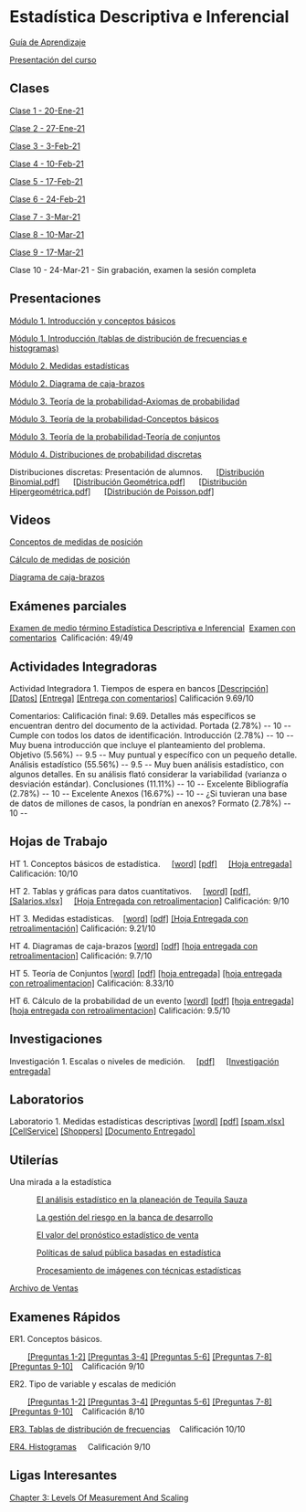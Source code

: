 
# Estadística Descriptiva e Inferencial
[Guía de Aprendizaje](https://github.com/mosesmarin/Maestria-Ciencia-de-datos-e-inteligencia-de-negocios/blob/master/Estadistica-Descriptiva-e-Inferencial/archivos/GA_MAT550-D_02.pdf)

[Presentación del curso](https://github.com/mosesmarin/Maestria-Ciencia-de-datos-e-inteligencia-de-negocios/blob/master/Estadistica-Descriptiva-e-Inferencial/archivos/MAT550-D_02%20Presentacio%CC%81n%20del%20curso.pdf)

## Clases
[Clase 1 - 20-Ene-21](https://youtu.be/EUn2lUfmDRI)

[Clase 2 - 27-Ene-21](https://youtu.be/IBGZXuG17Gs)

[Clase 3 - 3-Feb-21](https://youtu.be/GwMd6qfOutg)

[Clase 4 - 10-Feb-21](https://youtu.be/xAm0FRsxRjQ)

[Clase 5 - 17-Feb-21](https://youtu.be/ro_5HWVnfHY)

[Clase 6 - 24-Feb-21](https://youtu.be/_qLwHnp9B-o)

[Clase 7 - 3-Mar-21](https://youtu.be/88SOBAGZW7Q)

[Clase 8 - 10-Mar-21](https://youtu.be/YsTnLOLJlAY)

[Clase 9 - 17-Mar-21](https://youtu.be/K0fYEDH2mDE)

Clase 10 - 24-Mar-21 - Sin grabación, examen la sesión completa


## Presentaciones
[Módulo 1. Introducción y conceptos básicos](https://github.com/mosesmarin/Maestria-Ciencia-de-datos-e-inteligencia-de-negocios/blob/master/Estadistica-Descriptiva-e-Inferencial/presentaciones/Mo%CC%81dulo%201.%20Introduccio%CC%81n%20(conceptos%20ba%CC%81sicos).pdf)

[Módulo 1. Introducción (tablas de distribución de frecuencias e histogramas)](https://github.com/mosesmarin/Maestria-Ciencia-de-datos-e-inteligencia-de-negocios/blob/master/Estadistica-Descriptiva-e-Inferencial/presentaciones/Mo%CC%81dulo%201.%20Introduccio%CC%81n%20(tablas%20de%20distribucio%CC%81n%20de%20frecuencias%20e%20histogramas).pptx.pdf)

[Módulo 2. Medidas estadísticas](https://github.com/mosesmarin/Maestria-Ciencia-de-datos-e-inteligencia-de-negocios/blob/master/Estadistica-Descriptiva-e-Inferencial/presentaciones/Mo%CC%81dulo%202.%20Medidas%20estadi%CC%81sticas.pdf)

[Módulo 2. Diagrama de caja-brazos](https://github.com/mosesmarin/Maestria-Ciencia-de-datos-e-inteligencia-de-negocios/blob/master/Estadistica-Descriptiva-e-Inferencial/archivos/M%C3%B3dulo%202.%20Diagrama%20de%20caja-brazos.pdf)

[Módulo 3. Teoría de la probabilidad-Axiomas de probabilidad](https://github.com/mosesmarin/Maestria-Ciencia-de-datos-e-inteligencia-de-negocios/blob/master/Estadistica-Descriptiva-e-Inferencial/presentaciones/Mo%CC%81dulo%203.%20Teori%CC%81a%20de%20la%20probabilidad-Axiomas%20de%20probabilidad.pdf)

[Módulo 3. Teoría de la probabilidad-Conceptos básicos](https://github.com/mosesmarin/Maestria-Ciencia-de-datos-e-inteligencia-de-negocios/blob/master/Estadistica-Descriptiva-e-Inferencial/presentaciones/Mo%CC%81dulo%203.%20Teori%CC%81a%20de%20la%20probabilidad-Conceptos%20ba%CC%81sicos.pdf)

[Módulo 3. Teoría de la probabilidad-Teoría de conjuntos](https://github.com/mosesmarin/Maestria-Ciencia-de-datos-e-inteligencia-de-negocios/blob/master/Estadistica-Descriptiva-e-Inferencial/presentaciones/Mo%CC%81dulo%203.%20Teori%CC%81a%20de%20la%20probabilidad-Teori%CC%81a%20de%20conjuntos%20(1).pdf)

[Módulo 4. Distribuciones de probabilidad discretas](https://github.com/mosesmarin/Maestria-Ciencia-de-datos-e-inteligencia-de-negocios/blob/master/Estadistica-Descriptiva-e-Inferencial/Mo%CC%81dulo%204.%20Distribuciones%20de%20probabilidad%20discretas.pdf)

Distribuciones discretas: Presentación de alumnos. &nbsp;&nbsp;&nbsp;&nbsp;  [[Distribución Binomial.pdf]](https://github.com/mosesmarin/Maestria-Ciencia-de-datos-e-inteligencia-de-negocios/blob/master/Estadistica-Descriptiva-e-Inferencial/Distribucio%CC%81n%20Binomial.pdf) &nbsp;&nbsp;&nbsp;&nbsp; [[Distribución Geométrica.pdf]](https://github.com/mosesmarin/Maestria-Ciencia-de-datos-e-inteligencia-de-negocios/blob/master/Estadistica-Descriptiva-e-Inferencial/Distribucio%CC%81n%20Geome%CC%81trica.pdf) &nbsp;&nbsp;&nbsp;&nbsp; [[Distribución Hipergeométrica.pdf]](https://github.com/mosesmarin/Maestria-Ciencia-de-datos-e-inteligencia-de-negocios/blob/master/Estadistica-Descriptiva-e-Inferencial/Distribucio%CC%81n%20Hipergeome%CC%81trica.pdf) &nbsp;&nbsp;&nbsp;&nbsp; [[Distribución de Poisson.pdf]](https://github.com/mosesmarin/Maestria-Ciencia-de-datos-e-inteligencia-de-negocios/blob/master/Estadistica-Descriptiva-e-Inferencial/Distribucio%CC%81n%20de%20Poisson.pdf) 

## Videos
[Conceptos de medidas de posición](https://youtu.be/DXvI992kSxo)

[Cálculo de medidas de posición](https://youtu.be/R0NgnTprYDY)

[Diagrama de caja-brazos](https://youtu.be/1Qdigak2usU)


## Exámenes parciales

[Examen de medio término Estadística Descriptiva e Inferencial](https://github.com/mosesmarin/Maestria-Ciencia-de-datos-e-inteligencia-de-negocios/blob/master/Estadistica-Descriptiva-e-Inferencial/Examen%20de%20medio%20te%CC%81rmino%20Estadi%CC%81stica%20Descriptiva%20e%20Inferencial.docx.pdf)&nbsp;&nbsp;[Examen con comentarios](https://github.com/mosesmarin/Maestria-Ciencia-de-datos-e-inteligencia-de-negocios/blob/master/Estadistica-Descriptiva-e-Inferencial/archivos/Examen%20de%20medio%20te%CC%81rmino%20Estadi%CC%81stica%20Descriptiva%20e%20Inferencial_con_comentarios\).pdf)&nbsp;&nbsp;Calificación: 49/49


## Actividades Integradoras

Actividad Integradora 1. Tiempos de espera en bancos [[Descripción]](https://github.com/mosesmarin/Maestria-Ciencia-de-datos-e-inteligencia-de-negocios/blob/master/Estadistica-Descriptiva-e-Inferencial/archivos/Actividad%20Integradora%201.%20Tiempos%20de%20espera%20en%20bancos.pdf) [[Datos]](https://github.com/mosesmarin/Maestria-Ciencia-de-datos-e-inteligencia-de-negocios/blob/master/Estadistica-Descriptiva-e-Inferencial/archivos/Datos.%20Tiempos%20de%20espera%20en%20bancos.xlsx) [[Entrega]](https://github.com/mosesmarin/Maestria-Ciencia-de-datos-e-inteligencia-de-negocios/blob/master/Estadistica-Descriptiva-e-Inferencial/archivos/AI1_Moises_Edgar.pdf) [[Entrega con comentarios]](https://github.com/mosesmarin/Maestria-Ciencia-de-datos-e-inteligencia-de-negocios/blob/master/Estadistica-Descriptiva-e-Inferencial/archivos/AI1_Moises_Edgar_con_comentarios.pdf) Calificación 9.69/10

Comentarios: 
Calificación final: 9.69.
Detalles más específicos se encuentran dentro del documento de la actividad.
Portada (2.78%) -- 10 -- Cumple con todos los datos de identificación.
Introducción (2.78%) -- 10 -- Muy buena introducción que incluye el planteamiento del problema.
Objetivo (5.56%) -- 9.5 -- Muy puntual y específico con un pequeño detalle.
Análisis estadístico (55.56%) -- 9.5 -- Muy buen análisis estadístico, con algunos detalles. En su análisis flató considerar la variabilidad (varianza o desviación estándar).
Conclusiones (11.11%) -- 10 -- Excelente
Bibliografía (2.78%) -- 10 -- Excelente
Anexos (16.67%) -- 10 -- ¿Si tuvieran una base de datos de millones de casos, la pondrían en anexos?
Formato (2.78%) -- 10 --


## Hojas de Trabajo

HT 1. Conceptos básicos de estadística. &nbsp;&nbsp;&nbsp;&nbsp;[[word]](https://github.com/mosesmarin/Maestria-Ciencia-de-datos-e-inteligencia-de-negocios/blob/master/Estadistica-Descriptiva-e-Inferencial/archivos/HT%201.%20Conceptos%20b%C3%A1sicos%20de%20estad%C3%ADstica.docx) [[pdf]](https://github.com/mosesmarin/Maestria-Ciencia-de-datos-e-inteligencia-de-negocios/blob/master/Estadistica-Descriptiva-e-Inferencial/archivos/HT%201.%20Conceptos%20b%C3%A1sicos%20de%20estad%C3%ADstica.pdf) 
&nbsp;&nbsp;&nbsp;&nbsp;[[Hoja entregada]](https://github.com/mosesmarin/Maestria-Ciencia-de-datos-e-inteligencia-de-negocios/blob/master/Estadistica-Descriptiva-e-Inferencial/archivos/HT%201.%20Conceptos%20b%C3%A1sicos%20de%20estad%C3%ADstic-Moises.pdf) Calificación: 10/10

HT 2. Tablas y gráficas para datos cuantitativos. &nbsp;&nbsp;&nbsp;&nbsp;[[word]](https://github.com/mosesmarin/Maestria-Ciencia-de-datos-e-inteligencia-de-negocios/blob/master/Estadistica-Descriptiva-e-Inferencial/archivos/HT%202.%20Tablas%20y%20gr%C3%A1ficas%20para%20datos%20cuantitativos.docx) [[pdf]](https://github.com/mosesmarin/Maestria-Ciencia-de-datos-e-inteligencia-de-negocios/blob/master/Estadistica-Descriptiva-e-Inferencial/archivos/HT%202.%20Tablas%20y%20gr%C3%A1ficas%20para%20datos%20cuantitativos.pdf), [[Salarios.xlsx]](https://github.com/mosesmarin/Maestria-Ciencia-de-datos-e-inteligencia-de-negocios/blob/master/Estadistica-Descriptiva-e-Inferencial/archivos/Salarios.xlsx)
&nbsp;&nbsp;&nbsp;&nbsp;[[Hoja Entregada con retroalimentacion]](https://github.com/mosesmarin/Maestria-Ciencia-de-datos-e-inteligencia-de-negocios/blob/master/Estadistica-Descriptiva-e-Inferencial/archivos/HT%202.%20Tablas%20y%20gr_ficas%20para%20datos%20cuantitativos_con_comentarios.pdf)  Calificación: 9/10

HT 3. Medidas estadísticas.&nbsp;&nbsp;&nbsp;&nbsp;[[word]](https://github.com/mosesmarin/Maestria-Ciencia-de-datos-e-inteligencia-de-negocios/blob/master/Estadistica-Descriptiva-e-Inferencial/archivos/HT%203.%20Medidas%20estadi%CC%81sticas%20(1).docx) [[pdf]](https://github.com/mosesmarin/Maestria-Ciencia-de-datos-e-inteligencia-de-negocios/blob/master/Estadistica-Descriptiva-e-Inferencial/archivos/HT%203.%20Medidas%20estadi%CC%81sticas%20(1).pdf) [[Hoja Entregada con retroalimentación]](https://github.com/mosesmarin/Maestria-Ciencia-de-datos-e-inteligencia-de-negocios/blob/master/Estadistica-Descriptiva-e-Inferencial/archivos/HT%203.%20Medidas%20estadisticas-comentarios.pdf) Calificación: 9.21/10

HT 4. Diagramas de caja-brazos [[word]](https://github.com/mosesmarin/Maestria-Ciencia-de-datos-e-inteligencia-de-negocios/blob/master/Estadistica-Descriptiva-e-Inferencial/archivos/HT%204.%20Diagramas%20de%20caja-brazos.docx) [[pdf]](https://github.com/mosesmarin/Maestria-Ciencia-de-datos-e-inteligencia-de-negocios/blob/master/Estadistica-Descriptiva-e-Inferencial/archivos/HT%204.%20Diagramas%20de%20caja-brazos.pdf) [[hoja entregada con retroalimentacion]](https://github.com/mosesmarin/Maestria-Ciencia-de-datos-e-inteligencia-de-negocios/blob/master/Estadistica-Descriptiva-e-Inferencial/archivos/HT%204.%20Diagramas%20de%20caja-brazos_con-Comentarios.pdf) Calificación: 9.7/10

HT 5. Teoría de Conjuntos [[word]](https://github.com/mosesmarin/Maestria-Ciencia-de-datos-e-inteligencia-de-negocios/blob/master/Estadistica-Descriptiva-e-Inferencial/archivos/HT%205.%20Teori%CC%81a%20de%20Conjuntos.docx) [[pdf]](https://github.com/mosesmarin/Maestria-Ciencia-de-datos-e-inteligencia-de-negocios/blob/master/Estadistica-Descriptiva-e-Inferencial/archivos/HT%205.%20Teori%CC%81a%20de%20Conjuntos.pdf) [[hoja entregada]](https://github.com/mosesmarin/Maestria-Ciencia-de-datos-e-inteligencia-de-negocios/blob/master/Estadistica-Descriptiva-e-Inferencial/archivos/Ht%205.%20Teoria%20de%20Conjuntos%20-%20Moises.pdf)  [[hoja entregada con retroalimentacion]](https://github.com/mosesmarin/Maestria-Ciencia-de-datos-e-inteligencia-de-negocios/blob/master/Estadistica-Descriptiva-e-Inferencial/archivos/Ht%2B5.%2BTeoria%2Bde%2BConjuntos%2B-%2BMoises.pdf) Calificación: 8.33/10

HT 6. Cálculo de la probabilidad de un evento [[word]](https://github.com/mosesmarin/Maestria-Ciencia-de-datos-e-inteligencia-de-negocios/blob/master/Estadistica-Descriptiva-e-Inferencial/archivos/HT%206.%20Ca%CC%81lculo%20de%20la%20probabilidad%20de%20un%20evento.docx) [[pdf]](https://github.com/mosesmarin/Maestria-Ciencia-de-datos-e-inteligencia-de-negocios/blob/master/Estadistica-Descriptiva-e-Inferencial/archivos/HT%206.%20Ca%CC%81lculo%20de%20la%20probabilidad%20de%20un%20evento.pdf)  [[hoja entregada]](https://github.com/mosesmarin/Maestria-Ciencia-de-datos-e-inteligencia-de-negocios/blob/master/Estadistica-Descriptiva-e-Inferencial/archivos/HT%206.%20C%C3%A1lculo%20de%20la%20probabilidad%20de%20un%20evento.docx.pdf)  [[hoja entregada con retroalimentacion]](https://github.com/mosesmarin/Maestria-Ciencia-de-datos-e-inteligencia-de-negocios/blob/master/Estadistica-Descriptiva-e-Inferencial/archivos/HT%206.%20Ca%CC%81lculo%20de%20la%20probabilidad%20de%20un%20evento.docx.pdf) Calificación: 9.5/10


## Investigaciones

Investigación 1. Escalas o niveles de medición. &nbsp;&nbsp;&nbsp;&nbsp;[[pdf]](https://github.com/mosesmarin/Maestria-Ciencia-de-datos-e-inteligencia-de-negocios/blob/master/Estadistica-Descriptiva-e-Inferencial/archivos/Investigaci%C3%B3n%201.%20Escalas%20de%20medici%C3%B3n.pdf)&nbsp;&nbsp;&nbsp;&nbsp; [[Investigación entregada]](https://github.com/mosesmarin/Maestria-Ciencia-de-datos-e-inteligencia-de-negocios/blob/master/Estadistica-Descriptiva-e-Inferencial/archivos/MOISES-MARIN-INV1.pdf)

## Laboratorios

Laboratorio 1. Medidas estadísticas descriptivas [[word]](https://github.com/mosesmarin/Maestria-Ciencia-de-datos-e-inteligencia-de-negocios/blob/master/Estadistica-Descriptiva-e-Inferencial/archivos/Laboratorio%201.%20Medidas%20estad%C3%ADsticas%20descriptivas.docx) [[pdf]](https://github.com/mosesmarin/Maestria-Ciencia-de-datos-e-inteligencia-de-negocios/blob/master/Estadistica-Descriptiva-e-Inferencial/archivos/Laboratorio%201.%20Medidas%20estad%C3%ADsticas%20descriptivas%20(1).pdf) [[spam.xlsx]](https://github.com/mosesmarin/Maestria-Ciencia-de-datos-e-inteligencia-de-negocios/blob/master/Estadistica-Descriptiva-e-Inferencial/archivos/Laboratorio%201.%20Spam.xlsx) [[CellService]](https://github.com/mosesmarin/Maestria-Ciencia-de-datos-e-inteligencia-de-negocios/blob/master/Estadistica-Descriptiva-e-Inferencial/archivos/Laboratorio%201.%20CellService.xlsx) [[Shoppers]](https://github.com/mosesmarin/Maestria-Ciencia-de-datos-e-inteligencia-de-negocios/blob/master/Estadistica-Descriptiva-e-Inferencial/archivos/Laboratorio%201.%20Shoppers.xlsx) [[Documento Entregado]](https://github.com/mosesmarin/Maestria-Ciencia-de-datos-e-inteligencia-de-negocios/blob/master/Estadistica-Descriptiva-e-Inferencial/archivos/Laboratorio%201.%20Medidas%20estad%C3%ADsticas%20descriptivas-moises.pdf)


## Utilerías

Una mirada a la estadística

&nbsp;&nbsp;&nbsp;&nbsp;&nbsp;&nbsp;&nbsp;&nbsp;&nbsp;&nbsp;&nbsp;&nbsp;[El análisis estadístico en la planeación de Tequila Sauza](https://youtu.be/noF1hZUEoC0)

&nbsp;&nbsp;&nbsp;&nbsp;&nbsp;&nbsp;&nbsp;&nbsp;&nbsp;&nbsp;&nbsp;&nbsp;[La gestión del riesgo en la banca de desarrollo](https://youtu.be/-baoDcDm9bY)

&nbsp;&nbsp;&nbsp;&nbsp;&nbsp;&nbsp;&nbsp;&nbsp;&nbsp;&nbsp;&nbsp;&nbsp;[El valor del pronóstico estadístico de venta](https://youtu.be/yA8QGifHHTo)

&nbsp;&nbsp;&nbsp;&nbsp;&nbsp;&nbsp;&nbsp;&nbsp;&nbsp;&nbsp;&nbsp;&nbsp;[Políticas de salud pública basadas en estadística](https://youtu.be/AuKlhgxjnaY)

&nbsp;&nbsp;&nbsp;&nbsp;&nbsp;&nbsp;&nbsp;&nbsp;&nbsp;&nbsp;&nbsp;&nbsp;[Procesamiento de imágenes con técnicas estadísticas](https://youtu.be/6WOZIxuoKAM)

[Archivo de Ventas](https://github.com/mosesmarin/Maestria-Ciencia-de-datos-e-inteligencia-de-negocios/blob/master/Estadistica-Descriptiva-e-Inferencial/archivos/Ventas.xlsx)

## Examenes Rápidos

ER1. Conceptos básicos. 

&nbsp;&nbsp;&nbsp;&nbsp;&nbsp;&nbsp;&nbsp;&nbsp;[[Preguntas 1-2]](https://github.com/mosesmarin/Maestria-Ciencia-de-datos-e-inteligencia-de-negocios/blob/master/Estadistica-Descriptiva-e-Inferencial/archivos/ER1-P1%2C2.png)
[[Preguntas 3-4]](https://github.com/mosesmarin/Maestria-Ciencia-de-datos-e-inteligencia-de-negocios/blob/master/Estadistica-Descriptiva-e-Inferencial/archivos/ER1-P3%2C4.png)
[[Preguntas 5-6]](https://github.com/mosesmarin/Maestria-Ciencia-de-datos-e-inteligencia-de-negocios/blob/master/Estadistica-Descriptiva-e-Inferencial/archivos/ER1-P5%2C6.png)
[[Preguntas 7-8]](https://github.com/mosesmarin/Maestria-Ciencia-de-datos-e-inteligencia-de-negocios/blob/master/Estadistica-Descriptiva-e-Inferencial/archivos/ER1-P7%2C8.png)
[[Preguntas 9-10]](https://github.com/mosesmarin/Maestria-Ciencia-de-datos-e-inteligencia-de-negocios/blob/master/Estadistica-Descriptiva-e-Inferencial/archivos/ER1-P9%2C10.png)&nbsp;&nbsp;&nbsp;&nbsp;Calificación 9/10


ER2. Tipo de variable y escalas de medición

&nbsp;&nbsp;&nbsp;&nbsp;&nbsp;&nbsp;&nbsp;&nbsp;[[Preguntas 1-2]](https://github.com/mosesmarin/Maestria-Ciencia-de-datos-e-inteligencia-de-negocios/blob/master/Estadistica-Descriptiva-e-Inferencial/archivos/ER2-P1%2C2.png)
[[Preguntas 3-4]](https://github.com/mosesmarin/Maestria-Ciencia-de-datos-e-inteligencia-de-negocios/blob/master/Estadistica-Descriptiva-e-Inferencial/archivos/ER2-P3%2C4.png)
[[Preguntas 5-6]](https://github.com/mosesmarin/Maestria-Ciencia-de-datos-e-inteligencia-de-negocios/blob/master/Estadistica-Descriptiva-e-Inferencial/archivos/ER2-P5%2C6.png)
[[Preguntas 7-8]](https://github.com/mosesmarin/Maestria-Ciencia-de-datos-e-inteligencia-de-negocios/blob/master/Estadistica-Descriptiva-e-Inferencial/archivos/ER2-P7%2C8.png)
[[Preguntas 9-10]](https://github.com/mosesmarin/Maestria-Ciencia-de-datos-e-inteligencia-de-negocios/blob/master/Estadistica-Descriptiva-e-Inferencial/archivos/ER2-P9%2C10.png)&nbsp;&nbsp;&nbsp;&nbsp;Calificación 8/10


[ER3. Tablas de distribución de frecuencias](https://github.com/mosesmarin/Maestria-Ciencia-de-datos-e-inteligencia-de-negocios/blob/master/Estadistica-Descriptiva-e-Inferencial/archivos/examen3-ESTadistica.pdf)&nbsp;&nbsp;&nbsp;&nbsp;Calificación 10/10

[ER4. Histogramas](https://github.com/mosesmarin/Maestria-Ciencia-de-datos-e-inteligencia-de-negocios/blob/master/Estadistica-Descriptiva-e-Inferencial/archivos/examen4.pdf) &nbsp;&nbsp;&nbsp;&nbsp;Calificación 9/10



## Ligas Interesantes
[Chapter 3: Levels Of Measurement And Scaling](http://www.fao.org/3/w3241e/w3241e04.htm)
